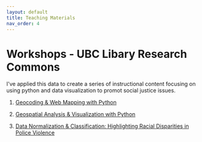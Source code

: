 ```yaml
---
layout: default
title: Teaching Materials
nav_order: 4
---
```


# Workshops - UBC Libary Research Commons

 I've applied this data to create a series of instructional content focusing on using python and data visualization to promot social justice issues.

 1) [Geocoding & Web Mapping with Python](https://ubc-library-rc.github.io/Geocoding-Web-Mapping-with-Python/)

 2) [Geospatial Analysis & Visualization with Python](https://ubc-library-rc.github.io/Geospatial-Analysis-Visualization-with-Python/)
 
 3) [Data Normalization & Classification: Highlighting Racial Disparities in Police Violence](https://ubc-lib-geo.github.io/Data-Normalization-Classification/)


